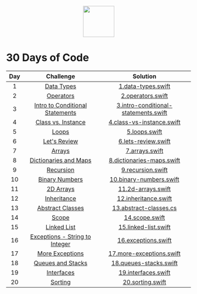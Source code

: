 <p align="center">
   <a align="center" href="https://www.hackerrank.com/karlos_dev416">
       <img height=85 src="https://d3keuzeb2crhkn.cloudfront.net/hackerrank/assets/styleguide/logo_wordmark-f5c5eb61ab0a154c3ed9eda24d0b9e31.svg">
   </a>
<p/>

# 30 Days of Code

| Day |Challenge|Solution|
|:---:|:---:|:---:|
|  1  | [Data Types](https://www.hackerrank.com/challenges/30-data-types/problem) | [1.data-types.swift](https://github.com/karlosDev416/hackerrank-solutions/blob/master/30-days-of-code/1.data-types.playground/Contents.swift) 
|  2  | [Operators](https://www.hackerrank.com/challenges/30-operators/problem) | [2.operators.swift](https://github.com/karlosDev416/hackerrank-solutions/blob/master/30-days-of-code/2.operators.playground/Contents.swift)
|  3  | [Intro to Conditional Statements](https://www.hackerrank.com/challenges/30-conditional-statements/problem) | [3.intro-conditional-statements.swift](https://github.com/karlosDev416/hackerrank-solutions/blob/master/30-days-of-code/3.intro-conditional-statements.playground/Contents.swift)
|  4  | [Class vs. Instance](https://www.hackerrank.com/challenges/30-class-vs-instance/problem) | [4.class-vs-instance.swift](https://github.com/karlosDev416/hackerrank-solutions/blob/master/30-days-of-code/4.class-vs-instance.playground/Contents.swift)
|  5  | [Loops](https://www.hackerrank.com/challenges/30-loops/problem) | [5.loops.swift](https://github.com/karlosDev416/hackerrank-solutions/blob/master/30-days-of-code/5.loops.playground/Contents.swift)
|  6  | [Let's Review](https://www.hackerrank.com/challenges/30-review-loop/problem) | [6.lets-review.swift](https://github.com/karlosDev416/hackerrank-solutions/blob/master/30-days-of-code/6.lets-review.playground/Contents.swift)
|  7  | [Arrays](https://www.hackerrank.com/challenges/30-arrays/problem) | [7.arrays.swift](https://github.com/karlosDev416/hackerrank-solutions/blob/master/30-days-of-code/7.arrays.playground/Contents.swift)
|  8  | [Dictionaries and Maps](https://www.hackerrank.com/challenges/30-dictionaries-and-maps/problem) | [8.dictionaries-maps.swift](https://github.com/karlosDev416/hackerrank-solutions/blob/master/30-days-of-code/8.dictionaries-maps%20%20.playground/Contents.swift)
|  9  | [Recursion](https://www.hackerrank.com/challenges/30-recursion/problem) | [9.recursion.swift](https://github.com/karlosDev416/hackerrank-solutions/blob/master/30-days-of-code/9.recursion.playground/Contents.swift) 
|  10  | [Binary Numbers](https://www.hackerrank.com/challenges/30-binary-numbers/problem) | [10.binary-numbers.swift](https://github.com/karlosDev416/hackerrank-solutions/blob/master/30-days-of-code/10.binary-numbers.playground/Contents.swift) 
|  11  | [2D Arrays](https://www.hackerrank.com/challenges/30-2d-arrays/problem) | [11.2d-arrays.swift](https://github.com/karlosDev416/hackerrank-solutions/blob/master/30-days-of-code/11.2d-arrays.playground/Contents.swift)
|  12  | [Inheritance](https://www.hackerrank.com/challenges/30-inheritance/problem) | [12.inheritance.swift](https://github.com/karlosDev416/hackerrank-solutions/blob/master/30-days-of-code/12.Inheritance.playground/Contents.swift)
|  13  | [Abstract Classes](https://www.hackerrank.com/challenges/30-abstract-classes/problem) | [13.abstract-classes.cs](https://github.com/karlosDev416/hackerrank-solutions/blob/master/30-days-of-code/13.abstract-classes.cs) |
|  14  | [Scope](https://www.hackerrank.com/challenges/30-scope/problem) | [14.scope.swift](https://github.com/karlosDev416/hackerrank-solutions/blob/master/30-days-of-code/14.scope.playground/Contents.swift)
|  15  | [Linked List](https://www.hackerrank.com/challenges/30-linked-list/problem) | [15.linked-list.swift](https://github.com/karlosDev416/hackerrank-solutions/blob/master/30-days-of-code/15.linked-list.playground/Contents.swift)
|  16  | [Exceptions - String to Integer](https://www.hackerrank.com/challenges/30-exceptions-string-to-integer/problem) | [16.exceptions.swift](https://github.com/karlosDev416/hackerrank-solutions/blob/master/30-days-of-code/16.exceptions.playground/Contents.swift) |
|  17  | [More Exceptions](https://www.hackerrank.com/challenges/30-more-exceptions/problem) | [17.more-exceptions.swift](https://github.com/karlosDev416/hackerrank-solutions/blob/master/30-days-of-code/17.more-exceptions.playground/Contents.swift)
|  18  | [Queues and Stacks](https://www.hackerrank.com/challenges/30-queues-stacks/problem) | [18.queues-stacks.swift](https://github.com/karlosDev416/hackerrank-solutions/blob/master/30-days-of-code/18.queues-stacks.playground/Contents.swift) 
|  19  | [Interfaces](https://www.hackerrank.com/challenges/30-interfaces/problem) | [19.interfaces.swift](https://github.com/karlosDev416/hackerrank-solutions/blob/master/30-days-of-code/19.interfaces.cs)
|  20  | [Sorting](https://www.hackerrank.com/challenges/30-sorting/problem) | [20.sorting.swift](https://github.com/karlosDev416/hackerrank-solutions/blob/master/30-days-of-code/20.sorting.playground/Contents.swift) |


